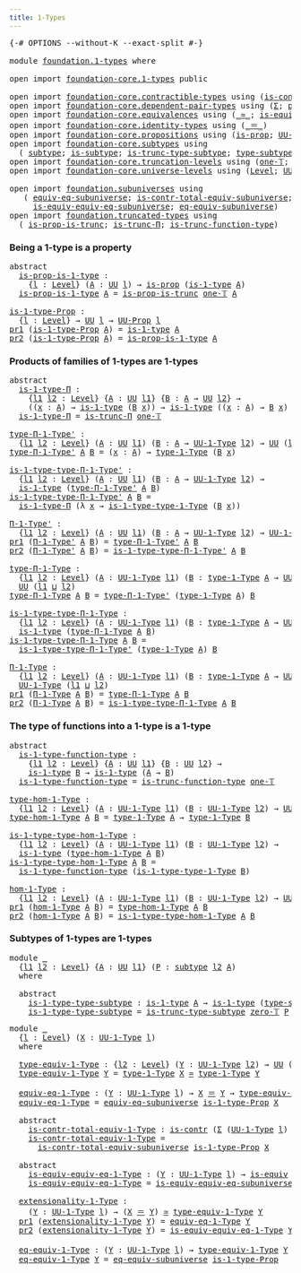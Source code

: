 ```yaml
---
title: 1-Types
---
```


<pre class="Agda"><a id="33" class="Symbol">{-#</a> <a id="37" class="Keyword">OPTIONS</a> <a id="45" class="Pragma">--without-K</a> <a id="57" class="Pragma">--exact-split</a> <a id="71" class="Symbol">#-}</a>

<a id="76" class="Keyword">module</a> <a id="83" href="foundation.1-types.html" class="Module">foundation.1-types</a> <a id="102" class="Keyword">where</a>

<a id="109" class="Keyword">open</a> <a id="114" class="Keyword">import</a> <a id="121" href="foundation-core.1-types.html" class="Module">foundation-core.1-types</a> <a id="145" class="Keyword">public</a>

<a id="153" class="Keyword">open</a> <a id="158" class="Keyword">import</a> <a id="165" href="foundation-core.contractible-types.html" class="Module">foundation-core.contractible-types</a> <a id="200" class="Keyword">using</a> <a id="206" class="Symbol">(</a><a id="207" href="foundation-core.contractible-types.html#1006" class="Function">is-contr</a><a id="215" class="Symbol">)</a>
<a id="217" class="Keyword">open</a> <a id="222" class="Keyword">import</a> <a id="229" href="foundation-core.dependent-pair-types.html" class="Module">foundation-core.dependent-pair-types</a> <a id="266" class="Keyword">using</a> <a id="272" class="Symbol">(</a><a id="273" href="foundation-core.dependent-pair-types.html#515" class="Record">Σ</a><a id="274" class="Symbol">;</a> <a id="276" href="foundation-core.dependent-pair-types.html#588" class="InductiveConstructor">pair</a><a id="280" class="Symbol">;</a> <a id="282" href="foundation-core.dependent-pair-types.html#605" class="Field">pr1</a><a id="285" class="Symbol">;</a> <a id="287" href="foundation-core.dependent-pair-types.html#617" class="Field">pr2</a><a id="290" class="Symbol">)</a>
<a id="292" class="Keyword">open</a> <a id="297" class="Keyword">import</a> <a id="304" href="foundation-core.equivalences.html" class="Module">foundation-core.equivalences</a> <a id="333" class="Keyword">using</a> <a id="339" class="Symbol">(</a><a id="340" href="foundation-core.equivalences.html#1621" class="Function Operator">_≃_</a><a id="343" class="Symbol">;</a> <a id="345" href="foundation-core.equivalences.html#1556" class="Function">is-equiv</a><a id="353" class="Symbol">)</a>
<a id="355" class="Keyword">open</a> <a id="360" class="Keyword">import</a> <a id="367" href="foundation-core.identity-types.html" class="Module">foundation-core.identity-types</a> <a id="398" class="Keyword">using</a> <a id="404" class="Symbol">(</a><a id="405" href="foundation-core.identity-types.html#1865" class="Function Operator">_＝_</a><a id="408" class="Symbol">)</a>
<a id="410" class="Keyword">open</a> <a id="415" class="Keyword">import</a> <a id="422" href="foundation-core.propositions.html" class="Module">foundation-core.propositions</a> <a id="451" class="Keyword">using</a> <a id="457" class="Symbol">(</a><a id="458" href="foundation-core.propositions.html#1309" class="Function">is-prop</a><a id="465" class="Symbol">;</a> <a id="467" href="foundation-core.propositions.html#1393" class="Function">UU-Prop</a><a id="474" class="Symbol">)</a>
<a id="476" class="Keyword">open</a> <a id="481" class="Keyword">import</a> <a id="488" href="foundation-core.subtypes.html" class="Module">foundation-core.subtypes</a> <a id="513" class="Keyword">using</a>
  <a id="521" class="Symbol">(</a> <a id="523" href="foundation-core.subtypes.html#2275" class="Function">subtype</a><a id="530" class="Symbol">;</a> <a id="532" href="foundation-core.subtypes.html#2152" class="Function">is-subtype</a><a id="542" class="Symbol">;</a> <a id="544" href="foundation-core.subtypes.html#4929" class="Function">is-trunc-type-subtype</a><a id="565" class="Symbol">;</a> <a id="567" href="foundation-core.subtypes.html#2619" class="Function">type-subtype</a><a id="579" class="Symbol">)</a>
<a id="581" class="Keyword">open</a> <a id="586" class="Keyword">import</a> <a id="593" href="foundation-core.truncation-levels.html" class="Module">foundation-core.truncation-levels</a> <a id="627" class="Keyword">using</a> <a id="633" class="Symbol">(</a><a id="634" href="foundation-core.truncation-levels.html#530" class="Function">one-𝕋</a><a id="639" class="Symbol">;</a> <a id="641" href="foundation-core.truncation-levels.html#492" class="Function">zero-𝕋</a><a id="647" class="Symbol">)</a>
<a id="649" class="Keyword">open</a> <a id="654" class="Keyword">import</a> <a id="661" href="foundation-core.universe-levels.html" class="Module">foundation-core.universe-levels</a> <a id="693" class="Keyword">using</a> <a id="699" class="Symbol">(</a><a id="700" href="Agda.Primitive.html#597" class="Postulate">Level</a><a id="705" class="Symbol">;</a> <a id="707" href="foundation-core.universe-levels.html#235" class="Primitive">UU</a><a id="709" class="Symbol">;</a> <a id="711" href="Agda.Primitive.html#810" class="Primitive Operator">_⊔_</a><a id="714" class="Symbol">)</a>

<a id="717" class="Keyword">open</a> <a id="722" class="Keyword">import</a> <a id="729" href="foundation.subuniverses.html" class="Module">foundation.subuniverses</a> <a id="753" class="Keyword">using</a>
   <a id="762" class="Symbol">(</a> <a id="764" href="foundation.subuniverses.html#2750" class="Function">equiv-eq-subuniverse</a><a id="784" class="Symbol">;</a> <a id="786" href="foundation.subuniverses.html#2955" class="Function">is-contr-total-equiv-subuniverse</a><a id="818" class="Symbol">;</a>
     <a id="825" href="foundation.subuniverses.html#3335" class="Function">is-equiv-equiv-eq-subuniverse</a><a id="854" class="Symbol">;</a> <a id="856" href="foundation.subuniverses.html#3939" class="Function">eq-equiv-subuniverse</a><a id="876" class="Symbol">)</a>
<a id="878" class="Keyword">open</a> <a id="883" class="Keyword">import</a> <a id="890" href="foundation.truncated-types.html" class="Module">foundation.truncated-types</a> <a id="917" class="Keyword">using</a>
  <a id="925" class="Symbol">(</a> <a id="927" href="foundation-core.truncated-types.html#12076" class="Function">is-prop-is-trunc</a><a id="943" class="Symbol">;</a> <a id="945" href="foundation-core.truncated-types.html#8919" class="Function">is-trunc-Π</a><a id="955" class="Symbol">;</a> <a id="957" href="foundation-core.truncated-types.html#10769" class="Function">is-trunc-function-type</a><a id="979" class="Symbol">)</a>
</pre>
### Being a 1-type is a property

<pre class="Agda"><a id="1028" class="Keyword">abstract</a>
  <a id="is-prop-is-1-type"></a><a id="1039" href="foundation.1-types.html#1039" class="Function">is-prop-is-1-type</a> <a id="1057" class="Symbol">:</a>
    <a id="1063" class="Symbol">{</a><a id="1064" href="foundation.1-types.html#1064" class="Bound">l</a> <a id="1066" class="Symbol">:</a> <a id="1068" href="Agda.Primitive.html#597" class="Postulate">Level</a><a id="1073" class="Symbol">}</a> <a id="1075" class="Symbol">(</a><a id="1076" href="foundation.1-types.html#1076" class="Bound">A</a> <a id="1078" class="Symbol">:</a> <a id="1080" href="foundation-core.universe-levels.html#235" class="Primitive">UU</a> <a id="1083" href="foundation.1-types.html#1064" class="Bound">l</a><a id="1084" class="Symbol">)</a> <a id="1086" class="Symbol">→</a> <a id="1088" href="foundation-core.propositions.html#1309" class="Function">is-prop</a> <a id="1096" class="Symbol">(</a><a id="1097" href="foundation-core.1-types.html#807" class="Function">is-1-type</a> <a id="1107" href="foundation.1-types.html#1076" class="Bound">A</a><a id="1108" class="Symbol">)</a>
  <a id="1112" href="foundation.1-types.html#1039" class="Function">is-prop-is-1-type</a> <a id="1130" href="foundation.1-types.html#1130" class="Bound">A</a> <a id="1132" class="Symbol">=</a> <a id="1134" href="foundation-core.truncated-types.html#12076" class="Function">is-prop-is-trunc</a> <a id="1151" href="foundation-core.truncation-levels.html#530" class="Function">one-𝕋</a> <a id="1157" href="foundation.1-types.html#1130" class="Bound">A</a>

<a id="is-1-type-Prop"></a><a id="1160" href="foundation.1-types.html#1160" class="Function">is-1-type-Prop</a> <a id="1175" class="Symbol">:</a>
  <a id="1179" class="Symbol">{</a><a id="1180" href="foundation.1-types.html#1180" class="Bound">l</a> <a id="1182" class="Symbol">:</a> <a id="1184" href="Agda.Primitive.html#597" class="Postulate">Level</a><a id="1189" class="Symbol">}</a> <a id="1191" class="Symbol">→</a> <a id="1193" href="foundation-core.universe-levels.html#235" class="Primitive">UU</a> <a id="1196" href="foundation.1-types.html#1180" class="Bound">l</a> <a id="1198" class="Symbol">→</a> <a id="1200" href="foundation-core.propositions.html#1393" class="Function">UU-Prop</a> <a id="1208" href="foundation.1-types.html#1180" class="Bound">l</a>
<a id="1210" href="foundation-core.dependent-pair-types.html#605" class="Field">pr1</a> <a id="1214" class="Symbol">(</a><a id="1215" href="foundation.1-types.html#1160" class="Function">is-1-type-Prop</a> <a id="1230" href="foundation.1-types.html#1230" class="Bound">A</a><a id="1231" class="Symbol">)</a> <a id="1233" class="Symbol">=</a> <a id="1235" href="foundation-core.1-types.html#807" class="Function">is-1-type</a> <a id="1245" href="foundation.1-types.html#1230" class="Bound">A</a>
<a id="1247" href="foundation-core.dependent-pair-types.html#617" class="Field">pr2</a> <a id="1251" class="Symbol">(</a><a id="1252" href="foundation.1-types.html#1160" class="Function">is-1-type-Prop</a> <a id="1267" href="foundation.1-types.html#1267" class="Bound">A</a><a id="1268" class="Symbol">)</a> <a id="1270" class="Symbol">=</a> <a id="1272" href="foundation.1-types.html#1039" class="Function">is-prop-is-1-type</a> <a id="1290" href="foundation.1-types.html#1267" class="Bound">A</a>
</pre>
### Products of families of 1-types are 1-types

<pre class="Agda"><a id="1354" class="Keyword">abstract</a>
  <a id="is-1-type-Π"></a><a id="1365" href="foundation.1-types.html#1365" class="Function">is-1-type-Π</a> <a id="1377" class="Symbol">:</a>
    <a id="1383" class="Symbol">{</a><a id="1384" href="foundation.1-types.html#1384" class="Bound">l1</a> <a id="1387" href="foundation.1-types.html#1387" class="Bound">l2</a> <a id="1390" class="Symbol">:</a> <a id="1392" href="Agda.Primitive.html#597" class="Postulate">Level</a><a id="1397" class="Symbol">}</a> <a id="1399" class="Symbol">{</a><a id="1400" href="foundation.1-types.html#1400" class="Bound">A</a> <a id="1402" class="Symbol">:</a> <a id="1404" href="foundation-core.universe-levels.html#235" class="Primitive">UU</a> <a id="1407" href="foundation.1-types.html#1384" class="Bound">l1</a><a id="1409" class="Symbol">}</a> <a id="1411" class="Symbol">{</a><a id="1412" href="foundation.1-types.html#1412" class="Bound">B</a> <a id="1414" class="Symbol">:</a> <a id="1416" href="foundation.1-types.html#1400" class="Bound">A</a> <a id="1418" class="Symbol">→</a> <a id="1420" href="foundation-core.universe-levels.html#235" class="Primitive">UU</a> <a id="1423" href="foundation.1-types.html#1387" class="Bound">l2</a><a id="1425" class="Symbol">}</a> <a id="1427" class="Symbol">→</a>
    <a id="1433" class="Symbol">((</a><a id="1435" href="foundation.1-types.html#1435" class="Bound">x</a> <a id="1437" class="Symbol">:</a> <a id="1439" href="foundation.1-types.html#1400" class="Bound">A</a><a id="1440" class="Symbol">)</a> <a id="1442" class="Symbol">→</a> <a id="1444" href="foundation-core.1-types.html#807" class="Function">is-1-type</a> <a id="1454" class="Symbol">(</a><a id="1455" href="foundation.1-types.html#1412" class="Bound">B</a> <a id="1457" href="foundation.1-types.html#1435" class="Bound">x</a><a id="1458" class="Symbol">))</a> <a id="1461" class="Symbol">→</a> <a id="1463" href="foundation-core.1-types.html#807" class="Function">is-1-type</a> <a id="1473" class="Symbol">((</a><a id="1475" href="foundation.1-types.html#1475" class="Bound">x</a> <a id="1477" class="Symbol">:</a> <a id="1479" href="foundation.1-types.html#1400" class="Bound">A</a><a id="1480" class="Symbol">)</a> <a id="1482" class="Symbol">→</a> <a id="1484" href="foundation.1-types.html#1412" class="Bound">B</a> <a id="1486" href="foundation.1-types.html#1475" class="Bound">x</a><a id="1487" class="Symbol">)</a>
  <a id="1491" href="foundation.1-types.html#1365" class="Function">is-1-type-Π</a> <a id="1503" class="Symbol">=</a> <a id="1505" href="foundation-core.truncated-types.html#8919" class="Function">is-trunc-Π</a> <a id="1516" href="foundation-core.truncation-levels.html#530" class="Function">one-𝕋</a>

<a id="type-Π-1-Type&#39;"></a><a id="1523" href="foundation.1-types.html#1523" class="Function">type-Π-1-Type&#39;</a> <a id="1538" class="Symbol">:</a>
  <a id="1542" class="Symbol">{</a><a id="1543" href="foundation.1-types.html#1543" class="Bound">l1</a> <a id="1546" href="foundation.1-types.html#1546" class="Bound">l2</a> <a id="1549" class="Symbol">:</a> <a id="1551" href="Agda.Primitive.html#597" class="Postulate">Level</a><a id="1556" class="Symbol">}</a> <a id="1558" class="Symbol">(</a><a id="1559" href="foundation.1-types.html#1559" class="Bound">A</a> <a id="1561" class="Symbol">:</a> <a id="1563" href="foundation-core.universe-levels.html#235" class="Primitive">UU</a> <a id="1566" href="foundation.1-types.html#1543" class="Bound">l1</a><a id="1568" class="Symbol">)</a> <a id="1570" class="Symbol">(</a><a id="1571" href="foundation.1-types.html#1571" class="Bound">B</a> <a id="1573" class="Symbol">:</a> <a id="1575" href="foundation.1-types.html#1559" class="Bound">A</a> <a id="1577" class="Symbol">→</a> <a id="1579" href="foundation-core.1-types.html#873" class="Function">UU-1-Type</a> <a id="1589" href="foundation.1-types.html#1546" class="Bound">l2</a><a id="1591" class="Symbol">)</a> <a id="1593" class="Symbol">→</a> <a id="1595" href="foundation-core.universe-levels.html#235" class="Primitive">UU</a> <a id="1598" class="Symbol">(</a><a id="1599" href="foundation.1-types.html#1543" class="Bound">l1</a> <a id="1602" href="Agda.Primitive.html#810" class="Primitive Operator">⊔</a> <a id="1604" href="foundation.1-types.html#1546" class="Bound">l2</a><a id="1606" class="Symbol">)</a>
<a id="1608" href="foundation.1-types.html#1523" class="Function">type-Π-1-Type&#39;</a> <a id="1623" href="foundation.1-types.html#1623" class="Bound">A</a> <a id="1625" href="foundation.1-types.html#1625" class="Bound">B</a> <a id="1627" class="Symbol">=</a> <a id="1629" class="Symbol">(</a><a id="1630" href="foundation.1-types.html#1630" class="Bound">x</a> <a id="1632" class="Symbol">:</a> <a id="1634" href="foundation.1-types.html#1623" class="Bound">A</a><a id="1635" class="Symbol">)</a> <a id="1637" class="Symbol">→</a> <a id="1639" href="foundation-core.1-types.html#945" class="Function">type-1-Type</a> <a id="1651" class="Symbol">(</a><a id="1652" href="foundation.1-types.html#1625" class="Bound">B</a> <a id="1654" href="foundation.1-types.html#1630" class="Bound">x</a><a id="1655" class="Symbol">)</a>

<a id="is-1-type-type-Π-1-Type&#39;"></a><a id="1658" href="foundation.1-types.html#1658" class="Function">is-1-type-type-Π-1-Type&#39;</a> <a id="1683" class="Symbol">:</a>
  <a id="1687" class="Symbol">{</a><a id="1688" href="foundation.1-types.html#1688" class="Bound">l1</a> <a id="1691" href="foundation.1-types.html#1691" class="Bound">l2</a> <a id="1694" class="Symbol">:</a> <a id="1696" href="Agda.Primitive.html#597" class="Postulate">Level</a><a id="1701" class="Symbol">}</a> <a id="1703" class="Symbol">(</a><a id="1704" href="foundation.1-types.html#1704" class="Bound">A</a> <a id="1706" class="Symbol">:</a> <a id="1708" href="foundation-core.universe-levels.html#235" class="Primitive">UU</a> <a id="1711" href="foundation.1-types.html#1688" class="Bound">l1</a><a id="1713" class="Symbol">)</a> <a id="1715" class="Symbol">(</a><a id="1716" href="foundation.1-types.html#1716" class="Bound">B</a> <a id="1718" class="Symbol">:</a> <a id="1720" href="foundation.1-types.html#1704" class="Bound">A</a> <a id="1722" class="Symbol">→</a> <a id="1724" href="foundation-core.1-types.html#873" class="Function">UU-1-Type</a> <a id="1734" href="foundation.1-types.html#1691" class="Bound">l2</a><a id="1736" class="Symbol">)</a> <a id="1738" class="Symbol">→</a>
  <a id="1742" href="foundation-core.1-types.html#807" class="Function">is-1-type</a> <a id="1752" class="Symbol">(</a><a id="1753" href="foundation.1-types.html#1523" class="Function">type-Π-1-Type&#39;</a> <a id="1768" href="foundation.1-types.html#1704" class="Bound">A</a> <a id="1770" href="foundation.1-types.html#1716" class="Bound">B</a><a id="1771" class="Symbol">)</a>
<a id="1773" href="foundation.1-types.html#1658" class="Function">is-1-type-type-Π-1-Type&#39;</a> <a id="1798" href="foundation.1-types.html#1798" class="Bound">A</a> <a id="1800" href="foundation.1-types.html#1800" class="Bound">B</a> <a id="1802" class="Symbol">=</a>
  <a id="1806" href="foundation.1-types.html#1365" class="Function">is-1-type-Π</a> <a id="1818" class="Symbol">(λ</a> <a id="1821" href="foundation.1-types.html#1821" class="Bound">x</a> <a id="1823" class="Symbol">→</a> <a id="1825" href="foundation-core.1-types.html#1022" class="Function">is-1-type-type-1-Type</a> <a id="1847" class="Symbol">(</a><a id="1848" href="foundation.1-types.html#1800" class="Bound">B</a> <a id="1850" href="foundation.1-types.html#1821" class="Bound">x</a><a id="1851" class="Symbol">))</a>

<a id="Π-1-Type&#39;"></a><a id="1855" href="foundation.1-types.html#1855" class="Function">Π-1-Type&#39;</a> <a id="1865" class="Symbol">:</a>
  <a id="1869" class="Symbol">{</a><a id="1870" href="foundation.1-types.html#1870" class="Bound">l1</a> <a id="1873" href="foundation.1-types.html#1873" class="Bound">l2</a> <a id="1876" class="Symbol">:</a> <a id="1878" href="Agda.Primitive.html#597" class="Postulate">Level</a><a id="1883" class="Symbol">}</a> <a id="1885" class="Symbol">(</a><a id="1886" href="foundation.1-types.html#1886" class="Bound">A</a> <a id="1888" class="Symbol">:</a> <a id="1890" href="foundation-core.universe-levels.html#235" class="Primitive">UU</a> <a id="1893" href="foundation.1-types.html#1870" class="Bound">l1</a><a id="1895" class="Symbol">)</a> <a id="1897" class="Symbol">(</a><a id="1898" href="foundation.1-types.html#1898" class="Bound">B</a> <a id="1900" class="Symbol">:</a> <a id="1902" href="foundation.1-types.html#1886" class="Bound">A</a> <a id="1904" class="Symbol">→</a> <a id="1906" href="foundation-core.1-types.html#873" class="Function">UU-1-Type</a> <a id="1916" href="foundation.1-types.html#1873" class="Bound">l2</a><a id="1918" class="Symbol">)</a> <a id="1920" class="Symbol">→</a> <a id="1922" href="foundation-core.1-types.html#873" class="Function">UU-1-Type</a> <a id="1932" class="Symbol">(</a><a id="1933" href="foundation.1-types.html#1870" class="Bound">l1</a> <a id="1936" href="Agda.Primitive.html#810" class="Primitive Operator">⊔</a> <a id="1938" href="foundation.1-types.html#1873" class="Bound">l2</a><a id="1940" class="Symbol">)</a>
<a id="1942" href="foundation-core.dependent-pair-types.html#605" class="Field">pr1</a> <a id="1946" class="Symbol">(</a><a id="1947" href="foundation.1-types.html#1855" class="Function">Π-1-Type&#39;</a> <a id="1957" href="foundation.1-types.html#1957" class="Bound">A</a> <a id="1959" href="foundation.1-types.html#1959" class="Bound">B</a><a id="1960" class="Symbol">)</a> <a id="1962" class="Symbol">=</a> <a id="1964" href="foundation.1-types.html#1523" class="Function">type-Π-1-Type&#39;</a> <a id="1979" href="foundation.1-types.html#1957" class="Bound">A</a> <a id="1981" href="foundation.1-types.html#1959" class="Bound">B</a>
<a id="1983" href="foundation-core.dependent-pair-types.html#617" class="Field">pr2</a> <a id="1987" class="Symbol">(</a><a id="1988" href="foundation.1-types.html#1855" class="Function">Π-1-Type&#39;</a> <a id="1998" href="foundation.1-types.html#1998" class="Bound">A</a> <a id="2000" href="foundation.1-types.html#2000" class="Bound">B</a><a id="2001" class="Symbol">)</a> <a id="2003" class="Symbol">=</a> <a id="2005" href="foundation.1-types.html#1658" class="Function">is-1-type-type-Π-1-Type&#39;</a> <a id="2030" href="foundation.1-types.html#1998" class="Bound">A</a> <a id="2032" href="foundation.1-types.html#2000" class="Bound">B</a>

<a id="type-Π-1-Type"></a><a id="2035" href="foundation.1-types.html#2035" class="Function">type-Π-1-Type</a> <a id="2049" class="Symbol">:</a>
  <a id="2053" class="Symbol">{</a><a id="2054" href="foundation.1-types.html#2054" class="Bound">l1</a> <a id="2057" href="foundation.1-types.html#2057" class="Bound">l2</a> <a id="2060" class="Symbol">:</a> <a id="2062" href="Agda.Primitive.html#597" class="Postulate">Level</a><a id="2067" class="Symbol">}</a> <a id="2069" class="Symbol">(</a><a id="2070" href="foundation.1-types.html#2070" class="Bound">A</a> <a id="2072" class="Symbol">:</a> <a id="2074" href="foundation-core.1-types.html#873" class="Function">UU-1-Type</a> <a id="2084" href="foundation.1-types.html#2054" class="Bound">l1</a><a id="2086" class="Symbol">)</a> <a id="2088" class="Symbol">(</a><a id="2089" href="foundation.1-types.html#2089" class="Bound">B</a> <a id="2091" class="Symbol">:</a> <a id="2093" href="foundation-core.1-types.html#945" class="Function">type-1-Type</a> <a id="2105" href="foundation.1-types.html#2070" class="Bound">A</a> <a id="2107" class="Symbol">→</a> <a id="2109" href="foundation-core.1-types.html#873" class="Function">UU-1-Type</a> <a id="2119" href="foundation.1-types.html#2057" class="Bound">l2</a><a id="2121" class="Symbol">)</a> <a id="2123" class="Symbol">→</a>
  <a id="2127" href="foundation-core.universe-levels.html#235" class="Primitive">UU</a> <a id="2130" class="Symbol">(</a><a id="2131" href="foundation.1-types.html#2054" class="Bound">l1</a> <a id="2134" href="Agda.Primitive.html#810" class="Primitive Operator">⊔</a> <a id="2136" href="foundation.1-types.html#2057" class="Bound">l2</a><a id="2138" class="Symbol">)</a>
<a id="2140" href="foundation.1-types.html#2035" class="Function">type-Π-1-Type</a> <a id="2154" href="foundation.1-types.html#2154" class="Bound">A</a> <a id="2156" href="foundation.1-types.html#2156" class="Bound">B</a> <a id="2158" class="Symbol">=</a> <a id="2160" href="foundation.1-types.html#1523" class="Function">type-Π-1-Type&#39;</a> <a id="2175" class="Symbol">(</a><a id="2176" href="foundation-core.1-types.html#945" class="Function">type-1-Type</a> <a id="2188" href="foundation.1-types.html#2154" class="Bound">A</a><a id="2189" class="Symbol">)</a> <a id="2191" href="foundation.1-types.html#2156" class="Bound">B</a>

<a id="is-1-type-type-Π-1-Type"></a><a id="2194" href="foundation.1-types.html#2194" class="Function">is-1-type-type-Π-1-Type</a> <a id="2218" class="Symbol">:</a>
  <a id="2222" class="Symbol">{</a><a id="2223" href="foundation.1-types.html#2223" class="Bound">l1</a> <a id="2226" href="foundation.1-types.html#2226" class="Bound">l2</a> <a id="2229" class="Symbol">:</a> <a id="2231" href="Agda.Primitive.html#597" class="Postulate">Level</a><a id="2236" class="Symbol">}</a> <a id="2238" class="Symbol">(</a><a id="2239" href="foundation.1-types.html#2239" class="Bound">A</a> <a id="2241" class="Symbol">:</a> <a id="2243" href="foundation-core.1-types.html#873" class="Function">UU-1-Type</a> <a id="2253" href="foundation.1-types.html#2223" class="Bound">l1</a><a id="2255" class="Symbol">)</a> <a id="2257" class="Symbol">(</a><a id="2258" href="foundation.1-types.html#2258" class="Bound">B</a> <a id="2260" class="Symbol">:</a> <a id="2262" href="foundation-core.1-types.html#945" class="Function">type-1-Type</a> <a id="2274" href="foundation.1-types.html#2239" class="Bound">A</a> <a id="2276" class="Symbol">→</a> <a id="2278" href="foundation-core.1-types.html#873" class="Function">UU-1-Type</a> <a id="2288" href="foundation.1-types.html#2226" class="Bound">l2</a><a id="2290" class="Symbol">)</a> <a id="2292" class="Symbol">→</a>
  <a id="2296" href="foundation-core.1-types.html#807" class="Function">is-1-type</a> <a id="2306" class="Symbol">(</a><a id="2307" href="foundation.1-types.html#2035" class="Function">type-Π-1-Type</a> <a id="2321" href="foundation.1-types.html#2239" class="Bound">A</a> <a id="2323" href="foundation.1-types.html#2258" class="Bound">B</a><a id="2324" class="Symbol">)</a>
<a id="2326" href="foundation.1-types.html#2194" class="Function">is-1-type-type-Π-1-Type</a> <a id="2350" href="foundation.1-types.html#2350" class="Bound">A</a> <a id="2352" href="foundation.1-types.html#2352" class="Bound">B</a> <a id="2354" class="Symbol">=</a>
  <a id="2358" href="foundation.1-types.html#1658" class="Function">is-1-type-type-Π-1-Type&#39;</a> <a id="2383" class="Symbol">(</a><a id="2384" href="foundation-core.1-types.html#945" class="Function">type-1-Type</a> <a id="2396" href="foundation.1-types.html#2350" class="Bound">A</a><a id="2397" class="Symbol">)</a> <a id="2399" href="foundation.1-types.html#2352" class="Bound">B</a>

<a id="Π-1-Type"></a><a id="2402" href="foundation.1-types.html#2402" class="Function">Π-1-Type</a> <a id="2411" class="Symbol">:</a>
  <a id="2415" class="Symbol">{</a><a id="2416" href="foundation.1-types.html#2416" class="Bound">l1</a> <a id="2419" href="foundation.1-types.html#2419" class="Bound">l2</a> <a id="2422" class="Symbol">:</a> <a id="2424" href="Agda.Primitive.html#597" class="Postulate">Level</a><a id="2429" class="Symbol">}</a> <a id="2431" class="Symbol">(</a><a id="2432" href="foundation.1-types.html#2432" class="Bound">A</a> <a id="2434" class="Symbol">:</a> <a id="2436" href="foundation-core.1-types.html#873" class="Function">UU-1-Type</a> <a id="2446" href="foundation.1-types.html#2416" class="Bound">l1</a><a id="2448" class="Symbol">)</a> <a id="2450" class="Symbol">(</a><a id="2451" href="foundation.1-types.html#2451" class="Bound">B</a> <a id="2453" class="Symbol">:</a> <a id="2455" href="foundation-core.1-types.html#945" class="Function">type-1-Type</a> <a id="2467" href="foundation.1-types.html#2432" class="Bound">A</a> <a id="2469" class="Symbol">→</a> <a id="2471" href="foundation-core.1-types.html#873" class="Function">UU-1-Type</a> <a id="2481" href="foundation.1-types.html#2419" class="Bound">l2</a><a id="2483" class="Symbol">)</a> <a id="2485" class="Symbol">→</a>
  <a id="2489" href="foundation-core.1-types.html#873" class="Function">UU-1-Type</a> <a id="2499" class="Symbol">(</a><a id="2500" href="foundation.1-types.html#2416" class="Bound">l1</a> <a id="2503" href="Agda.Primitive.html#810" class="Primitive Operator">⊔</a> <a id="2505" href="foundation.1-types.html#2419" class="Bound">l2</a><a id="2507" class="Symbol">)</a>
<a id="2509" href="foundation-core.dependent-pair-types.html#605" class="Field">pr1</a> <a id="2513" class="Symbol">(</a><a id="2514" href="foundation.1-types.html#2402" class="Function">Π-1-Type</a> <a id="2523" href="foundation.1-types.html#2523" class="Bound">A</a> <a id="2525" href="foundation.1-types.html#2525" class="Bound">B</a><a id="2526" class="Symbol">)</a> <a id="2528" class="Symbol">=</a> <a id="2530" href="foundation.1-types.html#2035" class="Function">type-Π-1-Type</a> <a id="2544" href="foundation.1-types.html#2523" class="Bound">A</a> <a id="2546" href="foundation.1-types.html#2525" class="Bound">B</a>
<a id="2548" href="foundation-core.dependent-pair-types.html#617" class="Field">pr2</a> <a id="2552" class="Symbol">(</a><a id="2553" href="foundation.1-types.html#2402" class="Function">Π-1-Type</a> <a id="2562" href="foundation.1-types.html#2562" class="Bound">A</a> <a id="2564" href="foundation.1-types.html#2564" class="Bound">B</a><a id="2565" class="Symbol">)</a> <a id="2567" class="Symbol">=</a> <a id="2569" href="foundation.1-types.html#2194" class="Function">is-1-type-type-Π-1-Type</a> <a id="2593" href="foundation.1-types.html#2562" class="Bound">A</a> <a id="2595" href="foundation.1-types.html#2564" class="Bound">B</a>
</pre>
### The type of functions into a 1-type is a 1-type

<pre class="Agda"><a id="2663" class="Keyword">abstract</a>
  <a id="is-1-type-function-type"></a><a id="2674" href="foundation.1-types.html#2674" class="Function">is-1-type-function-type</a> <a id="2698" class="Symbol">:</a>
    <a id="2704" class="Symbol">{</a><a id="2705" href="foundation.1-types.html#2705" class="Bound">l1</a> <a id="2708" href="foundation.1-types.html#2708" class="Bound">l2</a> <a id="2711" class="Symbol">:</a> <a id="2713" href="Agda.Primitive.html#597" class="Postulate">Level</a><a id="2718" class="Symbol">}</a> <a id="2720" class="Symbol">{</a><a id="2721" href="foundation.1-types.html#2721" class="Bound">A</a> <a id="2723" class="Symbol">:</a> <a id="2725" href="foundation-core.universe-levels.html#235" class="Primitive">UU</a> <a id="2728" href="foundation.1-types.html#2705" class="Bound">l1</a><a id="2730" class="Symbol">}</a> <a id="2732" class="Symbol">{</a><a id="2733" href="foundation.1-types.html#2733" class="Bound">B</a> <a id="2735" class="Symbol">:</a> <a id="2737" href="foundation-core.universe-levels.html#235" class="Primitive">UU</a> <a id="2740" href="foundation.1-types.html#2708" class="Bound">l2</a><a id="2742" class="Symbol">}</a> <a id="2744" class="Symbol">→</a>
    <a id="2750" href="foundation-core.1-types.html#807" class="Function">is-1-type</a> <a id="2760" href="foundation.1-types.html#2733" class="Bound">B</a> <a id="2762" class="Symbol">→</a> <a id="2764" href="foundation-core.1-types.html#807" class="Function">is-1-type</a> <a id="2774" class="Symbol">(</a><a id="2775" href="foundation.1-types.html#2721" class="Bound">A</a> <a id="2777" class="Symbol">→</a> <a id="2779" href="foundation.1-types.html#2733" class="Bound">B</a><a id="2780" class="Symbol">)</a>
  <a id="2784" href="foundation.1-types.html#2674" class="Function">is-1-type-function-type</a> <a id="2808" class="Symbol">=</a> <a id="2810" href="foundation-core.truncated-types.html#10769" class="Function">is-trunc-function-type</a> <a id="2833" href="foundation-core.truncation-levels.html#530" class="Function">one-𝕋</a>

<a id="type-hom-1-Type"></a><a id="2840" href="foundation.1-types.html#2840" class="Function">type-hom-1-Type</a> <a id="2856" class="Symbol">:</a>
  <a id="2860" class="Symbol">{</a><a id="2861" href="foundation.1-types.html#2861" class="Bound">l1</a> <a id="2864" href="foundation.1-types.html#2864" class="Bound">l2</a> <a id="2867" class="Symbol">:</a> <a id="2869" href="Agda.Primitive.html#597" class="Postulate">Level</a><a id="2874" class="Symbol">}</a> <a id="2876" class="Symbol">(</a><a id="2877" href="foundation.1-types.html#2877" class="Bound">A</a> <a id="2879" class="Symbol">:</a> <a id="2881" href="foundation-core.1-types.html#873" class="Function">UU-1-Type</a> <a id="2891" href="foundation.1-types.html#2861" class="Bound">l1</a><a id="2893" class="Symbol">)</a> <a id="2895" class="Symbol">(</a><a id="2896" href="foundation.1-types.html#2896" class="Bound">B</a> <a id="2898" class="Symbol">:</a> <a id="2900" href="foundation-core.1-types.html#873" class="Function">UU-1-Type</a> <a id="2910" href="foundation.1-types.html#2864" class="Bound">l2</a><a id="2912" class="Symbol">)</a> <a id="2914" class="Symbol">→</a> <a id="2916" href="foundation-core.universe-levels.html#235" class="Primitive">UU</a> <a id="2919" class="Symbol">(</a><a id="2920" href="foundation.1-types.html#2861" class="Bound">l1</a> <a id="2923" href="Agda.Primitive.html#810" class="Primitive Operator">⊔</a> <a id="2925" href="foundation.1-types.html#2864" class="Bound">l2</a><a id="2927" class="Symbol">)</a>
<a id="2929" href="foundation.1-types.html#2840" class="Function">type-hom-1-Type</a> <a id="2945" href="foundation.1-types.html#2945" class="Bound">A</a> <a id="2947" href="foundation.1-types.html#2947" class="Bound">B</a> <a id="2949" class="Symbol">=</a> <a id="2951" href="foundation-core.1-types.html#945" class="Function">type-1-Type</a> <a id="2963" href="foundation.1-types.html#2945" class="Bound">A</a> <a id="2965" class="Symbol">→</a> <a id="2967" href="foundation-core.1-types.html#945" class="Function">type-1-Type</a> <a id="2979" href="foundation.1-types.html#2947" class="Bound">B</a>

<a id="is-1-type-type-hom-1-Type"></a><a id="2982" href="foundation.1-types.html#2982" class="Function">is-1-type-type-hom-1-Type</a> <a id="3008" class="Symbol">:</a>
  <a id="3012" class="Symbol">{</a><a id="3013" href="foundation.1-types.html#3013" class="Bound">l1</a> <a id="3016" href="foundation.1-types.html#3016" class="Bound">l2</a> <a id="3019" class="Symbol">:</a> <a id="3021" href="Agda.Primitive.html#597" class="Postulate">Level</a><a id="3026" class="Symbol">}</a> <a id="3028" class="Symbol">(</a><a id="3029" href="foundation.1-types.html#3029" class="Bound">A</a> <a id="3031" class="Symbol">:</a> <a id="3033" href="foundation-core.1-types.html#873" class="Function">UU-1-Type</a> <a id="3043" href="foundation.1-types.html#3013" class="Bound">l1</a><a id="3045" class="Symbol">)</a> <a id="3047" class="Symbol">(</a><a id="3048" href="foundation.1-types.html#3048" class="Bound">B</a> <a id="3050" class="Symbol">:</a> <a id="3052" href="foundation-core.1-types.html#873" class="Function">UU-1-Type</a> <a id="3062" href="foundation.1-types.html#3016" class="Bound">l2</a><a id="3064" class="Symbol">)</a> <a id="3066" class="Symbol">→</a>
  <a id="3070" href="foundation-core.1-types.html#807" class="Function">is-1-type</a> <a id="3080" class="Symbol">(</a><a id="3081" href="foundation.1-types.html#2840" class="Function">type-hom-1-Type</a> <a id="3097" href="foundation.1-types.html#3029" class="Bound">A</a> <a id="3099" href="foundation.1-types.html#3048" class="Bound">B</a><a id="3100" class="Symbol">)</a>
<a id="3102" href="foundation.1-types.html#2982" class="Function">is-1-type-type-hom-1-Type</a> <a id="3128" href="foundation.1-types.html#3128" class="Bound">A</a> <a id="3130" href="foundation.1-types.html#3130" class="Bound">B</a> <a id="3132" class="Symbol">=</a>
  <a id="3136" href="foundation.1-types.html#2674" class="Function">is-1-type-function-type</a> <a id="3160" class="Symbol">(</a><a id="3161" href="foundation-core.1-types.html#1022" class="Function">is-1-type-type-1-Type</a> <a id="3183" href="foundation.1-types.html#3130" class="Bound">B</a><a id="3184" class="Symbol">)</a>

<a id="hom-1-Type"></a><a id="3187" href="foundation.1-types.html#3187" class="Function">hom-1-Type</a> <a id="3198" class="Symbol">:</a>
  <a id="3202" class="Symbol">{</a><a id="3203" href="foundation.1-types.html#3203" class="Bound">l1</a> <a id="3206" href="foundation.1-types.html#3206" class="Bound">l2</a> <a id="3209" class="Symbol">:</a> <a id="3211" href="Agda.Primitive.html#597" class="Postulate">Level</a><a id="3216" class="Symbol">}</a> <a id="3218" class="Symbol">(</a><a id="3219" href="foundation.1-types.html#3219" class="Bound">A</a> <a id="3221" class="Symbol">:</a> <a id="3223" href="foundation-core.1-types.html#873" class="Function">UU-1-Type</a> <a id="3233" href="foundation.1-types.html#3203" class="Bound">l1</a><a id="3235" class="Symbol">)</a> <a id="3237" class="Symbol">(</a><a id="3238" href="foundation.1-types.html#3238" class="Bound">B</a> <a id="3240" class="Symbol">:</a> <a id="3242" href="foundation-core.1-types.html#873" class="Function">UU-1-Type</a> <a id="3252" href="foundation.1-types.html#3206" class="Bound">l2</a><a id="3254" class="Symbol">)</a> <a id="3256" class="Symbol">→</a> <a id="3258" href="foundation-core.1-types.html#873" class="Function">UU-1-Type</a> <a id="3268" class="Symbol">(</a><a id="3269" href="foundation.1-types.html#3203" class="Bound">l1</a> <a id="3272" href="Agda.Primitive.html#810" class="Primitive Operator">⊔</a> <a id="3274" href="foundation.1-types.html#3206" class="Bound">l2</a><a id="3276" class="Symbol">)</a>
<a id="3278" href="foundation-core.dependent-pair-types.html#605" class="Field">pr1</a> <a id="3282" class="Symbol">(</a><a id="3283" href="foundation.1-types.html#3187" class="Function">hom-1-Type</a> <a id="3294" href="foundation.1-types.html#3294" class="Bound">A</a> <a id="3296" href="foundation.1-types.html#3296" class="Bound">B</a><a id="3297" class="Symbol">)</a> <a id="3299" class="Symbol">=</a> <a id="3301" href="foundation.1-types.html#2840" class="Function">type-hom-1-Type</a> <a id="3317" href="foundation.1-types.html#3294" class="Bound">A</a> <a id="3319" href="foundation.1-types.html#3296" class="Bound">B</a>
<a id="3321" href="foundation-core.dependent-pair-types.html#617" class="Field">pr2</a> <a id="3325" class="Symbol">(</a><a id="3326" href="foundation.1-types.html#3187" class="Function">hom-1-Type</a> <a id="3337" href="foundation.1-types.html#3337" class="Bound">A</a> <a id="3339" href="foundation.1-types.html#3339" class="Bound">B</a><a id="3340" class="Symbol">)</a> <a id="3342" class="Symbol">=</a> <a id="3344" href="foundation.1-types.html#2982" class="Function">is-1-type-type-hom-1-Type</a> <a id="3370" href="foundation.1-types.html#3337" class="Bound">A</a> <a id="3372" href="foundation.1-types.html#3339" class="Bound">B</a>
</pre>
### Subtypes of 1-types are 1-types

<pre class="Agda"><a id="3424" class="Keyword">module</a> <a id="3431" href="foundation.1-types.html#3431" class="Module">_</a>
  <a id="3435" class="Symbol">{</a><a id="3436" href="foundation.1-types.html#3436" class="Bound">l1</a> <a id="3439" href="foundation.1-types.html#3439" class="Bound">l2</a> <a id="3442" class="Symbol">:</a> <a id="3444" href="Agda.Primitive.html#597" class="Postulate">Level</a><a id="3449" class="Symbol">}</a> <a id="3451" class="Symbol">{</a><a id="3452" href="foundation.1-types.html#3452" class="Bound">A</a> <a id="3454" class="Symbol">:</a> <a id="3456" href="foundation-core.universe-levels.html#235" class="Primitive">UU</a> <a id="3459" href="foundation.1-types.html#3436" class="Bound">l1</a><a id="3461" class="Symbol">}</a> <a id="3463" class="Symbol">(</a><a id="3464" href="foundation.1-types.html#3464" class="Bound">P</a> <a id="3466" class="Symbol">:</a> <a id="3468" href="foundation-core.subtypes.html#2275" class="Function">subtype</a> <a id="3476" href="foundation.1-types.html#3439" class="Bound">l2</a> <a id="3479" href="foundation.1-types.html#3452" class="Bound">A</a><a id="3480" class="Symbol">)</a>
  <a id="3484" class="Keyword">where</a>

  <a id="3493" class="Keyword">abstract</a>
    <a id="3506" href="foundation.1-types.html#3506" class="Function">is-1-type-type-subtype</a> <a id="3529" class="Symbol">:</a> <a id="3531" href="foundation-core.1-types.html#807" class="Function">is-1-type</a> <a id="3541" href="foundation.1-types.html#3452" class="Bound">A</a> <a id="3543" class="Symbol">→</a> <a id="3545" href="foundation-core.1-types.html#807" class="Function">is-1-type</a> <a id="3555" class="Symbol">(</a><a id="3556" href="foundation-core.subtypes.html#2619" class="Function">type-subtype</a> <a id="3569" href="foundation.1-types.html#3464" class="Bound">P</a><a id="3570" class="Symbol">)</a>
    <a id="3576" href="foundation.1-types.html#3506" class="Function">is-1-type-type-subtype</a> <a id="3599" class="Symbol">=</a> <a id="3601" href="foundation-core.subtypes.html#4929" class="Function">is-trunc-type-subtype</a> <a id="3623" href="foundation-core.truncation-levels.html#492" class="Function">zero-𝕋</a> <a id="3630" href="foundation.1-types.html#3464" class="Bound">P</a>
</pre>
<pre class="Agda"><a id="3645" class="Keyword">module</a> <a id="3652" href="foundation.1-types.html#3652" class="Module">_</a>
  <a id="3656" class="Symbol">{</a><a id="3657" href="foundation.1-types.html#3657" class="Bound">l</a> <a id="3659" class="Symbol">:</a> <a id="3661" href="Agda.Primitive.html#597" class="Postulate">Level</a><a id="3666" class="Symbol">}</a> <a id="3668" class="Symbol">(</a><a id="3669" href="foundation.1-types.html#3669" class="Bound">X</a> <a id="3671" class="Symbol">:</a> <a id="3673" href="foundation-core.1-types.html#873" class="Function">UU-1-Type</a> <a id="3683" href="foundation.1-types.html#3657" class="Bound">l</a><a id="3684" class="Symbol">)</a>
  <a id="3688" class="Keyword">where</a>

  <a id="3697" href="foundation.1-types.html#3697" class="Function">type-equiv-1-Type</a> <a id="3715" class="Symbol">:</a> <a id="3717" class="Symbol">{</a><a id="3718" href="foundation.1-types.html#3718" class="Bound">l2</a> <a id="3721" class="Symbol">:</a> <a id="3723" href="Agda.Primitive.html#597" class="Postulate">Level</a><a id="3728" class="Symbol">}</a> <a id="3730" class="Symbol">(</a><a id="3731" href="foundation.1-types.html#3731" class="Bound">Y</a> <a id="3733" class="Symbol">:</a> <a id="3735" href="foundation-core.1-types.html#873" class="Function">UU-1-Type</a> <a id="3745" href="foundation.1-types.html#3718" class="Bound">l2</a><a id="3747" class="Symbol">)</a> <a id="3749" class="Symbol">→</a> <a id="3751" href="foundation-core.universe-levels.html#235" class="Primitive">UU</a> <a id="3754" class="Symbol">(</a><a id="3755" href="foundation.1-types.html#3657" class="Bound">l</a> <a id="3757" href="Agda.Primitive.html#810" class="Primitive Operator">⊔</a> <a id="3759" href="foundation.1-types.html#3718" class="Bound">l2</a><a id="3761" class="Symbol">)</a>
  <a id="3765" href="foundation.1-types.html#3697" class="Function">type-equiv-1-Type</a> <a id="3783" href="foundation.1-types.html#3783" class="Bound">Y</a> <a id="3785" class="Symbol">=</a> <a id="3787" href="foundation-core.1-types.html#945" class="Function">type-1-Type</a> <a id="3799" href="foundation.1-types.html#3669" class="Bound">X</a> <a id="3801" href="foundation-core.equivalences.html#1621" class="Function Operator">≃</a> <a id="3803" href="foundation-core.1-types.html#945" class="Function">type-1-Type</a> <a id="3815" href="foundation.1-types.html#3783" class="Bound">Y</a>

  <a id="3820" href="foundation.1-types.html#3820" class="Function">equiv-eq-1-Type</a> <a id="3836" class="Symbol">:</a> <a id="3838" class="Symbol">(</a><a id="3839" href="foundation.1-types.html#3839" class="Bound">Y</a> <a id="3841" class="Symbol">:</a> <a id="3843" href="foundation-core.1-types.html#873" class="Function">UU-1-Type</a> <a id="3853" href="foundation.1-types.html#3657" class="Bound">l</a><a id="3854" class="Symbol">)</a> <a id="3856" class="Symbol">→</a> <a id="3858" href="foundation.1-types.html#3669" class="Bound">X</a> <a id="3860" href="foundation-core.identity-types.html#1865" class="Function Operator">＝</a> <a id="3862" href="foundation.1-types.html#3839" class="Bound">Y</a> <a id="3864" class="Symbol">→</a> <a id="3866" href="foundation.1-types.html#3697" class="Function">type-equiv-1-Type</a> <a id="3884" href="foundation.1-types.html#3839" class="Bound">Y</a>
  <a id="3888" href="foundation.1-types.html#3820" class="Function">equiv-eq-1-Type</a> <a id="3904" class="Symbol">=</a> <a id="3906" href="foundation.subuniverses.html#2750" class="Function">equiv-eq-subuniverse</a> <a id="3927" href="foundation.1-types.html#1160" class="Function">is-1-type-Prop</a> <a id="3942" href="foundation.1-types.html#3669" class="Bound">X</a>
  
  <a id="3949" class="Keyword">abstract</a>
    <a id="3962" href="foundation.1-types.html#3962" class="Function">is-contr-total-equiv-1-Type</a> <a id="3990" class="Symbol">:</a> <a id="3992" href="foundation-core.contractible-types.html#1006" class="Function">is-contr</a> <a id="4001" class="Symbol">(</a><a id="4002" href="foundation-core.dependent-pair-types.html#515" class="Record">Σ</a> <a id="4004" class="Symbol">(</a><a id="4005" href="foundation-core.1-types.html#873" class="Function">UU-1-Type</a> <a id="4015" href="foundation.1-types.html#3657" class="Bound">l</a><a id="4016" class="Symbol">)</a> <a id="4018" href="foundation.1-types.html#3697" class="Function">type-equiv-1-Type</a><a id="4035" class="Symbol">)</a>
    <a id="4041" href="foundation.1-types.html#3962" class="Function">is-contr-total-equiv-1-Type</a> <a id="4069" class="Symbol">=</a>
      <a id="4077" href="foundation.subuniverses.html#2955" class="Function">is-contr-total-equiv-subuniverse</a> <a id="4110" href="foundation.1-types.html#1160" class="Function">is-1-type-Prop</a> <a id="4125" href="foundation.1-types.html#3669" class="Bound">X</a>

  <a id="4130" class="Keyword">abstract</a>
    <a id="4143" href="foundation.1-types.html#4143" class="Function">is-equiv-equiv-eq-1-Type</a> <a id="4168" class="Symbol">:</a> <a id="4170" class="Symbol">(</a><a id="4171" href="foundation.1-types.html#4171" class="Bound">Y</a> <a id="4173" class="Symbol">:</a> <a id="4175" href="foundation-core.1-types.html#873" class="Function">UU-1-Type</a> <a id="4185" href="foundation.1-types.html#3657" class="Bound">l</a><a id="4186" class="Symbol">)</a> <a id="4188" class="Symbol">→</a> <a id="4190" href="foundation-core.equivalences.html#1556" class="Function">is-equiv</a> <a id="4199" class="Symbol">(</a><a id="4200" href="foundation.1-types.html#3820" class="Function">equiv-eq-1-Type</a> <a id="4216" href="foundation.1-types.html#4171" class="Bound">Y</a><a id="4217" class="Symbol">)</a>
    <a id="4223" href="foundation.1-types.html#4143" class="Function">is-equiv-equiv-eq-1-Type</a> <a id="4248" class="Symbol">=</a> <a id="4250" href="foundation.subuniverses.html#3335" class="Function">is-equiv-equiv-eq-subuniverse</a> <a id="4280" href="foundation.1-types.html#1160" class="Function">is-1-type-Prop</a> <a id="4295" href="foundation.1-types.html#3669" class="Bound">X</a>

  <a id="4300" href="foundation.1-types.html#4300" class="Function">extensionality-1-Type</a> <a id="4322" class="Symbol">:</a>
    <a id="4328" class="Symbol">(</a><a id="4329" href="foundation.1-types.html#4329" class="Bound">Y</a> <a id="4331" class="Symbol">:</a> <a id="4333" href="foundation-core.1-types.html#873" class="Function">UU-1-Type</a> <a id="4343" href="foundation.1-types.html#3657" class="Bound">l</a><a id="4344" class="Symbol">)</a> <a id="4346" class="Symbol">→</a> <a id="4348" class="Symbol">(</a><a id="4349" href="foundation.1-types.html#3669" class="Bound">X</a> <a id="4351" href="foundation-core.identity-types.html#1865" class="Function Operator">＝</a> <a id="4353" href="foundation.1-types.html#4329" class="Bound">Y</a><a id="4354" class="Symbol">)</a> <a id="4356" href="foundation-core.equivalences.html#1621" class="Function Operator">≃</a> <a id="4358" href="foundation.1-types.html#3697" class="Function">type-equiv-1-Type</a> <a id="4376" href="foundation.1-types.html#4329" class="Bound">Y</a>
  <a id="4380" href="foundation-core.dependent-pair-types.html#605" class="Field">pr1</a> <a id="4384" class="Symbol">(</a><a id="4385" href="foundation.1-types.html#4300" class="Function">extensionality-1-Type</a> <a id="4407" href="foundation.1-types.html#4407" class="Bound">Y</a><a id="4408" class="Symbol">)</a> <a id="4410" class="Symbol">=</a> <a id="4412" href="foundation.1-types.html#3820" class="Function">equiv-eq-1-Type</a> <a id="4428" href="foundation.1-types.html#4407" class="Bound">Y</a>
  <a id="4432" href="foundation-core.dependent-pair-types.html#617" class="Field">pr2</a> <a id="4436" class="Symbol">(</a><a id="4437" href="foundation.1-types.html#4300" class="Function">extensionality-1-Type</a> <a id="4459" href="foundation.1-types.html#4459" class="Bound">Y</a><a id="4460" class="Symbol">)</a> <a id="4462" class="Symbol">=</a> <a id="4464" href="foundation.1-types.html#4143" class="Function">is-equiv-equiv-eq-1-Type</a> <a id="4489" href="foundation.1-types.html#4459" class="Bound">Y</a>

  <a id="4494" href="foundation.1-types.html#4494" class="Function">eq-equiv-1-Type</a> <a id="4510" class="Symbol">:</a> <a id="4512" class="Symbol">(</a><a id="4513" href="foundation.1-types.html#4513" class="Bound">Y</a> <a id="4515" class="Symbol">:</a> <a id="4517" href="foundation-core.1-types.html#873" class="Function">UU-1-Type</a> <a id="4527" href="foundation.1-types.html#3657" class="Bound">l</a><a id="4528" class="Symbol">)</a> <a id="4530" class="Symbol">→</a> <a id="4532" href="foundation.1-types.html#3697" class="Function">type-equiv-1-Type</a> <a id="4550" href="foundation.1-types.html#4513" class="Bound">Y</a> <a id="4552" class="Symbol">→</a> <a id="4554" href="foundation.1-types.html#3669" class="Bound">X</a> <a id="4556" href="foundation-core.identity-types.html#1865" class="Function Operator">＝</a> <a id="4558" href="foundation.1-types.html#4513" class="Bound">Y</a>
  <a id="4562" href="foundation.1-types.html#4494" class="Function">eq-equiv-1-Type</a> <a id="4578" href="foundation.1-types.html#4578" class="Bound">Y</a> <a id="4580" class="Symbol">=</a> <a id="4582" href="foundation.subuniverses.html#3939" class="Function">eq-equiv-subuniverse</a> <a id="4603" href="foundation.1-types.html#1160" class="Function">is-1-type-Prop</a>
</pre>